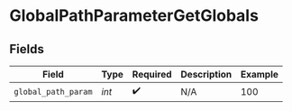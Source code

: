 # GlobalPathParameterGetGlobals


## Fields

| Field               | Type                | Required            | Description         | Example             |
| ------------------- | ------------------- | ------------------- | ------------------- | ------------------- |
| `global_path_param` | *int*               | :heavy_check_mark:  | N/A                 | 100                 |